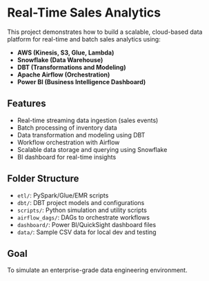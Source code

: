 # Real-Time Sales Analytics

This project demonstrates how to build a scalable, cloud-based data platform for real-time and batch sales analytics using:

- **AWS (Kinesis, S3, Glue, Lambda)**
- **Snowflake (Data Warehouse)**
- **DBT (Transformations and Modeling)**
- **Apache Airflow (Orchestration)**
- **Power BI (Business Intelligence Dashboard)**

## Features
- Real-time streaming data ingestion (sales events)
- Batch processing of inventory data
- Data transformation and modeling using DBT
- Workflow orchestration with Airflow
- Scalable data storage and querying using Snowflake
- BI dashboard for real-time insights

## Folder Structure
- `etl/`: PySpark/Glue/EMR scripts
- `dbt/`: DBT project models and configurations
- `scripts/`: Python simulation and utility scripts
- `airflow_dags/`: DAGs to orchestrate workflows
- `dashboard/`: Power BI/QuickSight dashboard files
- `data/`: Sample CSV data for local dev and testing

## Goal
To simulate an enterprise-grade data engineering environment.
